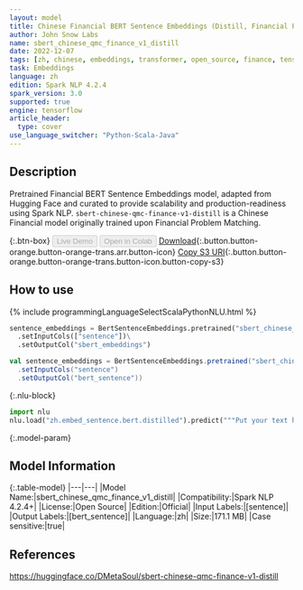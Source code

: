 ```yaml
---
layout: model
title: Chinese Financial BERT Sentence Embeddings (Distill, Financial Problem Matching)
author: John Snow Labs
name: sbert_chinese_qmc_finance_v1_distill
date: 2022-12-07
tags: [zh, chinese, embeddings, transformer, open_source, finance, tensorflow]
task: Embeddings
language: zh
edition: Spark NLP 4.2.4
spark_version: 3.0
supported: true
engine: tensorflow
article_header:
  type: cover
use_language_switcher: "Python-Scala-Java"
---
```


## Description

Pretrained Financial BERT Sentence Embeddings model, adapted from Hugging Face and curated to provide scalability and production-readiness using Spark NLP. `sbert-chinese-qmc-finance-v1-distill` is a Chinese Financial model originally trained upon Financial Problem Matching.

{:.btn-box}
<button class="button button-orange" disabled>Live Demo</button>
<button class="button button-orange" disabled>Open in Colab</button>
[Download](https://s3.amazonaws.com/auxdata.johnsnowlabs.com/public/models/sbert_chinese_qmc_finance_v1_distill_zh_4.2.4_3.0_1670422277212.zip){:.button.button-orange.button-orange-trans.arr.button-icon}
[Copy S3 URI](s3://auxdata.johnsnowlabs.com/public/models/sbert_chinese_qmc_finance_v1_distill_zh_4.2.4_3.0_1670422277212.zip){:.button.button-orange.button-orange-trans.button-icon.button-copy-s3}

## How to use



<div class="tabs-box" markdown="1">
{% include programmingLanguageSelectScalaPythonNLU.html %}

```python
sentence_embeddings = BertSentenceEmbeddings.pretrained("sbert_chinese_qmc_finance_v1_distill", "zh")\
  .setInputCols(["sentence"])\
  .setOutputCol("sbert_embeddings")
```
```scala
val sentence_embeddings = BertSentenceEmbeddings.pretrained("sbert_chinese_qmc_finance_v1_distill", "zh")
  .setInputCols("sentence")
  .setOutputCol("bert_sentence"))
```


{:.nlu-block}
```python
import nlu
nlu.load("zh.embed_sentence.bert.distilled").predict("""Put your text here.""")
```

</div>

{:.model-param}
## Model Information

{:.table-model}
|---|---|
|Model Name:|sbert_chinese_qmc_finance_v1_distill|
|Compatibility:|Spark NLP 4.2.4+|
|License:|Open Source|
|Edition:|Official|
|Input Labels:|[sentence]|
|Output Labels:|[bert_sentence]|
|Language:|zh|
|Size:|171.1 MB|
|Case sensitive:|true|

## References

https://huggingface.co/DMetaSoul/sbert-chinese-qmc-finance-v1-distill
